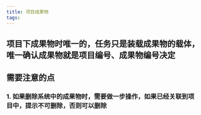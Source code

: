 ```yaml
---
title: 项目成果物
tags:
---
```


## 项目下成果物时唯一的，任务只是装载成果物的载体，唯一确认成果物就是项目编号、成果物编号决定
## 
## 需要注意的点
### 1. 如果删除系统中的成果物时，需要做一步操作，如果已经关联到项目中，提示不可删除，否则可以删除

